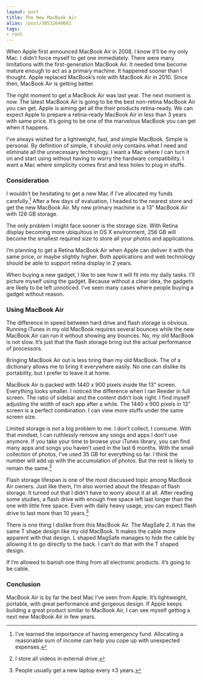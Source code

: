```yaml
---
layout: post
title: The New MacBook Air
alias: /post/30532640682
tags:
- rant
---
```

When Apple first announced MacBook Air in 2008, I know it’ll be my only Mac. I didn’t force myself to get one immediately. There were many limitations with the first-generation MacBook Air. It needed time become mature enough to act as a primary machine. It happened sooner than I thought. Apple replaced MacBook’s role with MacBook Air in 2010. Since then, MacBook Air is getting better.

The right moment to get a MacBook Air was last year. The next moment is now. The latest MacBook Air is going to be the best non-retina MacBook Air you can get. Apple is aiming get all the their products retina-ready. We can expect Apple to prepare a retina-ready MacBook Air in less than 3 years with same price. It’s going to be one of the marvelous MacBook you can get when it happens.

I’ve always wished for a lightweight, fast, and simple MacBook. Simple is personal. By definition of simple, it should only contains what I need and eliminate all the unnecessary technology. I want a Mac where I can turn it on and start using without having to worry the hardware compatibility. I want a Mac where simplicity comes first and less holes to plug in stuffs.

### Consideration
I wouldn’t be hesitating to get a new Mac if I’ve allocated my funds carefully.[^1] After a few days of evaluation, I headed to the nearest store and get the new MacBook Air. My new primary machine is a 13" MacBook Air with 128 GB storage.

The only problem I might face sooner is the storage size. With Retina display becoming more ubiquitous in OS X environment, 256 GB will become the smallest required size to store all your photos and applications.

I’m planning to get a Retina MacBook Air when Apple can deliver it with the same price, or maybe slightly higher. Both applications and web technology should be able to support retina display in 2 years.

When buying a new gadget, I like to see how it will fit into my daily tasks. I’ll picture myself using the gadget. Because without a clear idea, the gadgets are likely to be left unnoticed. I’ve seen many cases where people buying a gadget without reason.

### Using MacBook Air
The difference in speed between hard drive and flash storage is obvious. Running iTunes in my old MacBook requires several bounces while the new MacBook Air can run it without showing any bounces. No, my old MacBook is not slow. It’s just that the flash storage bring out the actual performance of processors.

Bringing MacBook Air out is less tiring than my old MacBook. The of a dictionary allows me to bring it everywhere easily. No one can dislike its portability, but I prefer to leave it at home.

MacBook Air is packed with 1440 x 900 pixels inside the 13" screen. Everything looks smaller. I noticed the difference when I ran Reeder in full screen. The ratio of sidebar and the content didn‘t look right. I find myself adjusting the width of each app after a while. The 1440 x 900 pixels in 13" screen is a perfect combination. I can view more stuffs under the same screen size.

Limited storage is not a big problem to me. I don’t collect, I consume. With that mindset, I can ruthlessly remove any songs and apps I don’t use anymore. If you take your time to browse your iTunes library, you can find many apps and songs you haven’t used in the last 6 months. With the small collection of photos, I’ve used 35 GB for everything so far. I think the number will add up with the accumulation of photos. But the rest is likely to remain the same.[^2]

Flash storage lifespan is one of the most discussed topic among MacBook Air owners. Just like them, I’m also worried about the lifespan of flash storage. It turned out that I didn’t have to worry about it at all. After reading some studies, a flash drive with enough free space left last longer than the one with little free space. Even with daily heavy usage, you can expect flash drive to last more than 10 years.[^3]

There is one thing I dislike from this MacBook Air. The MagSafe 2. It has the same T shape design like my old MacBook. It makes the cable more apparent with that design. L shaped MagSafe manages to hide the cable by allowing it to go directly to the back. I can’t do that with the T shaped design.

If I‘m allowed to banish one thing from all electronic products. It’s going to be cable.

### Conclusion
MacBook Air is by far the best Mac I’ve seen from Apple. It’s lightweight, portable, with great performance and gorgeous design. If Apple keeps building a great product similar to MacBook Air, I can see myself getting a next new MacBook Air in few years.

[^1]: I’ve learned the importance of having emergency fund. Allocating a reasonable sum of income can help you cope up with unexpected expenses.

[^2]: I store all videos in external drive.

[^3]: People usually get a new laptop every ±3 years.
